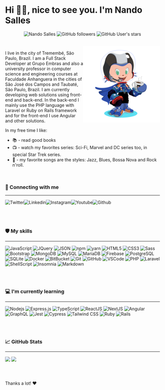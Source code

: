 <h1>
  Hi 🖖🏻, nice to see you. I'm Nando Salles
</h1>
<p align="center">
<img src="https://komarev.com/ghpvc/?username=fsclaro" alt="Nando Salles" /> 
<img alt="GitHub followers" src="https://img.shields.io/github/followers/fsclaro?label=Followers&color=red&style=flat">
<img alt="GitHub User's stars" src="https://img.shields.io/github/stars/fsclaro?label=Stars&color=green&style=flat">  
</p>

<br/>

<img align="right" src="https://github.com/fsclaro/fsclaro/blob/dc7dd0574929ac28b8de80fb8d7428b5cd348538/My%20Octocat.png" height="250px"/>
<p align="left">I live in the city of Tremembé, São Paulo, Brazil. I am a Full Stack Developer at Grupo Embras and also a university professor in computer science and engineering courses at Faculdade Anhanguera in the cities of São José dos Campos and Taubaté, São Paulo, Brazil. I am currently developing web solutions using front-end and back-end. In the back-end I mainly use the PHP language with Laravel or Ruby on Rails framework and for the front-end I use Angular and other solutions.
</p>

In my free time I like: 
* 📚 - read good books
* 📺 - watch my favorites series: Sci-Fi, Marvel and DC series too, in special Star Trek series. 
* 🎵 - my favorite songs are the styles: Jazz, Blues, Bossa Nova and Rock n'roll.

</br>

### 🔗 Connecting with me
---
[<img align="left" alt="Twitter" title="Twitter" src="https://img.shields.io/badge/Twitter-1DA1F2?style=for-the-badge&logo=twitter&logoColor=white"/>][twitter]
[<img align="left" alt="Linkedin" title="Linkedin" src="https://img.shields.io/badge/LinkedIn-0077B5?style=for-the-badge&logo=linkedin&logoColor=white"/>][linkedin]
[<img align="left" alt="Instagram" title="Instagram" src="https://img.shields.io/badge/Instagram-E4405F?style=for-the-badge&logo=instagram&logoColor=white"/>][instagram]
[<img align="left" alt="Youtube" title="Youtube" src="https://img.shields.io/badge/YouTube-FF0000?style=for-the-badge&logo=youtube&logoColor=white"/>][youtube]
[<img align="left" alt="Github" title="Github" src="https://img.shields.io/badge/GitHub-100000?style=for-the-badge&logo=github&logoColor=white"/>][github]

</br></br></br></br>

### 🛡️ My skills
---
![JavaScript](https://img.shields.io/badge/-JavaScript-black?style=flat-square&logo=javascript&logoColor=white)
![JQuery](https://img.shields.io/badge/jQuery-0769AD?style=flat-square&logo=jquery&logoColor=white)
![JSON](https://img.shields.io/badge/json-5E5C5C?style=flat-square&logo=json&logoColor=white)
![npm](https://img.shields.io/badge/npm-CB3837?style=flat-square&logo=npm&logoColor=white)
![yarn](https://img.shields.io/badge/Yarn-2C8EBB?style=flat-square&logo=yarn&logoColor=white)
![HTML5](https://img.shields.io/badge/-HTML5-E34F26?style=flat-square&logo=html5&logoColor=white)
![CSS3](https://img.shields.io/badge/-CSS3-1572B6?style=flat-square&logo=css3&logoColor=white)
![Sass](https://img.shields.io/badge/-Sass-CC6699?style=flat-square&logo=sass&logoColor=white)
![Bootstrap](https://img.shields.io/badge/-Bootstrap-7952B3?style=flat-square&logo=bootstrap&logoColor=white)
![MongoDB](https://img.shields.io/badge/-MongoDB-black?style=flat-square&logo=mongodb&logoColor=white)
![MySQL](https://img.shields.io/badge/-MySQL-4479A1?style=flat-square&logo=mysql&logoColor=white)
![MariaDB](https://img.shields.io/badge/MariaDB-003545?style=flat-square&logo=mariadb&logoColor=white)
![Firebase](https://img.shields.io/badge/Firebase-FFCA28?style=flat-square&logo=firebase&logoColor=white)
![PostgreSQL](https://img.shields.io/badge/PostgreSQL-316192?style=flat-square&logo=postgresql&logoColor=white)
![SQLite](https://img.shields.io/badge/SQLite-07405E?style=flat-square&logo=sqlite&logoColor=white)
![Docker](https://img.shields.io/badge/-Docker-2496ED?style=flat-square&logo=docker&logoColor=white)
![BitBucket](https://img.shields.io/badge/-BitBucket-darkblue?style=flat-square&logo=bitbucket&logoColor=white)
![Git](https://img.shields.io/badge/-Git-black?style=flat-square&logo=git&logoColor=white)
![GitHub](https://img.shields.io/badge/-GitHub-181717?style=flat-square&logo=github&logoColor=white)
![VSCode](https://img.shields.io/badge/-VSCode-007ACC?style=flat-square&logo=visual-studio-code&logoColor=white)
![PHP](https://img.shields.io/badge/PHP-777BB4?style=flat-square&logo=php&logoColor=white)
![Laravel](https://img.shields.io/badge/Laravel-FF2D20?style=flat-square&logo=laravel&logoColor=white)
![ShellScript](https://img.shields.io/badge/Shell_Script-121011?style=flat-square&logo=gnu-bash&logoColor=white)
![Insomnia](https://img.shields.io/badge/Insomnia-5849be?style=flat-square&logo=Insomnia&logoColor=white)
![Markdown](https://img.shields.io/badge/Markdown-000000?style=flat-square&logo=markdown&logoColor=white)

</br></br>

### 💻 I'm currently learning
---
![Nodejs](https://img.shields.io/badge/-NodeJS-339933?style=flat-square&logo=Node.js&logoColor=white)
![Express.js](https://img.shields.io/badge/Express.js-000000?style=flat-square&logo=express&logoColor=white)
![TypeScript](https://img.shields.io/badge/-TypeScript-3178C6?style=flat-square&logo=typescript&logoColor=white)
![ReactJS](https://img.shields.io/badge/ReactJS-20232A?style=flat-square&logo=react&logoColor=61DAFB)
![NextJS](https://img.shields.io/badge/Next.js-000000?style=flat-square&logo=nextdotjs&logoColor=white)
![Angular](https://img.shields.io/badge/Angular-DD0031?style=flat-square&logo=angular&logoColor=white)
![GraphQL](https://img.shields.io/badge/GraphQL-E10098?style=flat-square&logo=graphql&logoColor=white)
![Jest](https://img.shields.io/badge/Jest-C21325?style=flat-square&logo=jest&logoColor=white)
![Cypress](https://img.shields.io/badge/Cypress-17202C?style=flat-square&logo=cypress&logoColor=white)
![Tailwind CSS](https://img.shields.io/badge/Tailwind_CSS-38B2AC?style=flat-square&logo=tailwind-css&logoColor=white)
![Ruby](https://img.shields.io/badge/Ruby-CC342D?style=flat-square&logo=ruby&logoColor=white)
![Rails](https://img.shields.io/badge/Rails-CC0000?style=flat-square&logo=rubyonrails&logoColor=white)

</br></br>

### :chart_with_upwards_trend: GitHub Stats
---
<p align="left">
<img align="center" src="https://github-readme-stats.vercel.app/api?username=fsclaro&show_icons=true&include_all_commits&count_private=true&theme=default" />
<img align="center" src="https://github-readme-stats.vercel.app/api/top-langs/?username=fsclaro&layout=compact&theme=default&langs_count=8" />
</p>

</br></br>

Thanks a lot! :heart:

[twitter]: https://www.twitter.com/fsclaro
[linkedin]: https://www.linkedin.com/in/nandosalles
[github]: https://www.github.com/fsclaro
[instagram]: https://www.instagram.com/nando.claro
[youtube]: https://www.youtube.com/c/NandoSalles
[blog]: https://nandosalles.com.br
